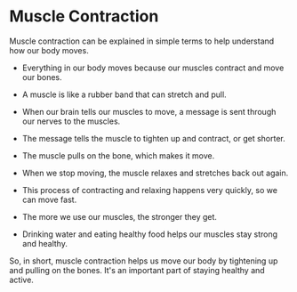 # Muscle Contraction

Muscle contraction can be explained in simple terms to help understand how our body moves.

* Everything in our body moves because our muscles contract and move our bones.

* A muscle is like a rubber band that can stretch and pull.

* When our brain tells our muscles to move, a message is sent through our nerves to the muscles.

* The message tells the muscle to tighten up and contract, or get shorter.

* The muscle pulls on the bone, which makes it move.

* When we stop moving, the muscle relaxes and stretches back out again.

* This process of contracting and relaxing happens very quickly, so we can move fast.

* The more we use our muscles, the stronger they get.

* Drinking water and eating healthy food helps our muscles stay strong and healthy.

So, in short, muscle contraction helps us move our body by tightening up and pulling on the bones. It's an important part of staying healthy and active.
